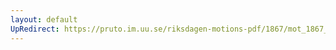 ```yaml
---
layout: default
UpRedirect: https://pruto.im.uu.se/riksdagen-motions-pdf/1867/mot_1867__ak__228.pdf
---
```

